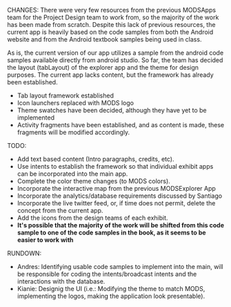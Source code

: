 CHANGES: There were very few resources from the previous MODSApps team for the Project Design team to work from, so the 
majority of the work has been made from scratch. Despite this lack of previous resources, the current app is heavily based
on the code samples from both the Android website and from the Android textbook samples being used in class. 

As is, the current version of our app utilizes a sample from the android code samples available directly from android studio. 
So far, the team has decided the layout (tabLayout) of the explorer app and the theme for design purposes. The current app lacks content, 
but the framework has already been established.

* Tab layout framework established
* Icon launchers replaced with MODS logo
* Theme swatches have been decided, although they have yet to be implemented
* Activity fragments have been established, and as content is made, these fragments will be modified accordingly.

TODO: 
* Add text based content (Intro paragraphs, credits, etc).
* Use intents to establish the framework so that individual exhibit apps can be incorporated into the main app.
* Complete the color theme changes (to MODS colors).
* Incorporate the interactive map from the previous MODSExplorer App
* Incorporate the analytics/database requirements discussed by Santiago
* Incorporate the live twitter feed, or, if time does not permit, delete the concept from the current app.
* Add the icons from the design teams of each exhibit.
* **It's possible that the majority of the work will be shifted from this code sample to one of the code samples in the book, as it seems to be easier to work with**

RUNDOWN:
* Andres: Identifying usable code samples to implement into the main, will be responsible for coding the intents/broadcast intents and the interactions with the database.
* Kianie: Designig the UI (i.e.: Modifying the theme to match MODS, implementing the logos, making the application look presentable).
